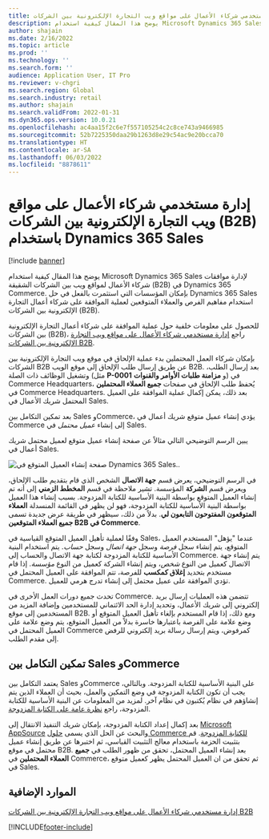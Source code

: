 ```yaml
---
title: إدارة مستخدمي شركاء الأعمال على مواقع ويب التجارة الإلكترونية بين الشركات (B2B) باستخدام Dynamics 365 Sales
description: يوضح هذا المقال كيفية استخدام Microsoft Dynamics 365 Sales لإدارة موافقات شركاء الأعمال لمواقع ويب بين الشركات الشقيقة (B2B) في Dynamics 365 Commerce.
author: shajain
ms.date: 2/16/2022
ms.topic: article
ms.prod: ''
ms.technology: ''
ms.search.form: ''
audience: Application User, IT Pro
ms.reviewer: v-chgri
ms.search.region: Global
ms.search.industry: retail
ms.author: shajain
ms.search.validFrom: 2022-01-31
ms.dyn365.ops.version: 10.0.21
ms.openlocfilehash: ac4aa15f2c6e7f557105254c2c8ce743a9466985
ms.sourcegitcommit: 52b7225350daa29b1263d8e29c54ac9e20bcca70
ms.translationtype: HT
ms.contentlocale: ar-SA
ms.lasthandoff: 06/03/2022
ms.locfileid: "8878611"
---
```

# <a name="manage-business-partner-users-on-b2b-e-commerce-websites-using-dynamics-365-sales"></a>إدارة مستخدمي شركاء الأعمال على مواقع ويب التجارة الإلكترونية بين الشركات (B2B) باستخدام Dynamics 365 Sales

[!include [banner](../../includes/banner.md)]

يوضح هذا المقال كيفية استخدام Microsoft Dynamics 365 Sales لإدارة موافقات شركاء الأعمال لمواقع ويب بين الشركات الشقيقة (B2B) في Dynamics 365 Commerce. بإمكان المؤسسات التي استثمرت بالفعل في حل Dynamics 365 Sales استخدام مفاهيم الفرص والعملاء المتوقعين لعملية الموافقة على شركاء أعمال التجارة الإلكترونية بين الشركات (B2B).

للحصول على معلومات خلفية حول عملية الموافقة على شركاء أعمال التجارة الإلكترونية بين الشركات (B2B)، راجع [إدارة مستخدمي شركاء الأعمال على مواقع ويب التجارة الإلكترونية بين الشركات B2B‬](manage-b2b-users.md).

بإمكان شركاء العمل المحتملين بدء عملية الإلحاق في موقع ويب التجارة الإلكترونية بين الشركات B2B عن طريق إرسال طلب الإلحاق إلى موقع الويب B2B. بعد إرسال الطلب، وتشغيل الوظائف ذات الصلة (مثل **P-0001** و **مزامنة طلبات الأوامر والقنوات**) في Commerce Headquarters، يُحفظ طلب الإلحاق في صفحات **جميع العملاء المحتملين** في Commerce Headquarters. بعد ذلك، يمكن إكمال عملية الموافقة على العميل المحتمل شريك الأعمال في Sales.

بعد تمكين التكامل بين Sales وCommerce، يؤدي إنشاء عميل متوقع شريك أعمال في Commerce إلى إنشاء *عميل محتمل* في Sales.

يبين الرسم التوضيحي التالي مثالاً عن صفحة إنشاء عميل متوقع لعميل محتمل شريك أعمال في Sales.

![صفحة إنشاء العميل المتوقع في Dynamics 365 Sales..](../media/LeadInSales.png)

في الرسم التوضيحي، يعرض قسم **جهة الاتصال** الشخص الذي قام بتقديم طلب الإلحاق، ويعرض قسم **الشركة** المؤسسة. تشير ملاحظة في قسم **المخطط الزمني** إلى أنه تم إنشاء العميل المتوقع بواسطة البنية الأساسية للكتابة المزدوجة. بسبب إنشاء هذا العميل بواسطة البنية الأساسية للكتابة المزدوجة، فهو لن يظهر في القائمة المنسدلة **العملاء المتوقعون المفتوحون التابعون لي**. بدلاً من ذلك، سيظهر في طريقة عرض جديدة تسمى **جميع العملاء المتوقعين B2B في Commerce**.

وفقًا لعملية تأهيل العميل المتوقع القياسية في Sales، عندما "يؤهل" المستخدم العميل المتوقع، يتم إنشاء سجل *فرصة* وسجل *جهة اتصال* وسجل *حساب*. يتم استخدام البنية الأساسية للكتابة المزدوجة لكتابة جهة الاتصال والحساب إلى Commerce. يتم إنشاء جهة الاتصال كعميل من النوع *شخص*، ويتم إنشاء الشركة كعميل من النوع *مؤسسة*. إذا قام مستخدم بتحديد **إغلاق كمكسب** للفرصة، تتم الموافقة على العميل المحتمل في Commerce. تؤدي الموافقة على عميل محتمل إلى إنشاء تدرج هرمي للعميل.

تحدث جميع دورات العمل الأخرى في Commerce. تتضمن هذه العمليات إرسال بريد إلكتروني إلى شريك الأعمال، وتحديد إدارة الحد الائتماني للمستخدمين وإضافة المزيد من المستخدمين إلى موقع B2B. ومع ذلك، إذا قام المستخدم بإلغاء تأهيل العميل المتوقع أو وضع علامة على الفرصة باعتبارها خاسرة بدلاً من العميل المتوقع، يتم وضع علامة على العميل المحتمل في Commerce كمرفوض، ويتم إرسال رسالة بريد إلكتروني للرفض إلى مقدم الطلب.

## <a name="enable-integration-between-sales-and-commerce"></a>تمكين التكامل بين Sales وCommerce

يعتمد التكامل بين Sales وCommerce على البنية الأساسية للكتابة المزدوجة. وبالتالي، يجب أن تكون الكتابة المزدوجة في وضع التمكين والعمل، بحيث أن العملاء الذين يتم إنشاؤهم في نظام يُكتبون في نظام آخر. لمزيد من المعلومات عن البنية الأساسية للكتابة المزدوجة، راجع [نظرة عامة على الكتابة المزدوجة](/dynamics365/fin-ops-core/dev-itpro/data-entities/dual-write/dual-write-overview).

بعد إكمال إعداد الكتابة المزدوجة، بإمكان شريك التنفيذ الانتقال إلى [Microsoft AppSource](https://appsource.microsoft.com/) والبحث عن الحل الذي يسمى [حلول Commerce للكتابة المزدوجة](https://partner.microsoft.com/dashboard/commercial-marketplace/offers/7ca1d8c9-dc79-4cb7-a82e-8dc96a25acca/overview). قم بتثبيت الحزمة باستخدام معالج التثبيت القياسي، ثم اختبرها عن طريق إنشاء عميل محتمل في موقع B2B. بعد إنشاء العميل المحتمل، تحقق من ظهور الطلب في **جميع العملاء المحتملين** في Commerce، ثم تحقق من ان العميل المحتمل يظهر كعميل متوقع في Sales.

## <a name="additional-resources"></a>الموارد الإضافية

[إدارة مستخدمي شركاء الأعمال على مواقع ويب التجارة الإلكترونية بين الشركات B2B](manage-b2b-users.md)

[!INCLUDE[footer-include](../../includes/footer-banner.md)]
